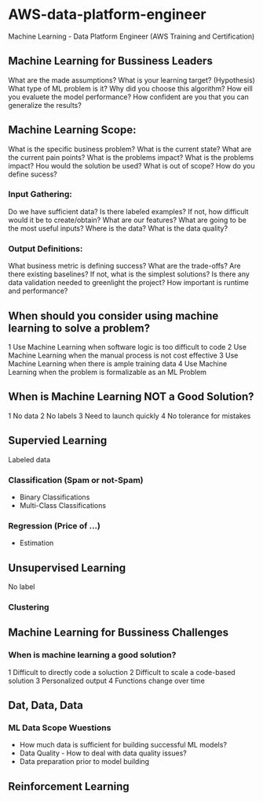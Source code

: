 # AWS-data-platform-engineer
Machine Learning - Data Platform Engineer (AWS Training and Certification)


## Machine Learning for Bussiness Leaders

What are the made assumptions?
What is your learning target? (Hypothesis)
What type of ML problem is it?
Why did you choose this algorithm?
How eill you evaluete the model performance?
How confident are you that you can generalize the results?

## Machine Learning Scope:
What is the specific business problem?
What is the current state?
What are the current pain points?
What is the problems impact?
What is the problems impact?
Hou would the solution be used?
What is out of scope?
How do you define sucess?

### Input Gathering:
Do we have sufficient data?
Is there labeled examples?
If not, how difficult would it be to create/obtain?
What are our features?
What are going to be the most useful inputs?
Where is the data?
What is the data quality?

### Output Definitions:
What business metric is defining success?
What are the trade-offs?
Are there existing baselines?
If not, what is the simplest solutions?
Is there any data validation needed to greenlight the project?
How important is runtime and performance?

## When should you consider using machine learning to solve a problem?
1 Use Machine Learning when software logic is too difficult to code
2 Use Machine Learning when the manual process is not cost effective
3 Use Machine Learning when there is ample training data
4 Use Machine Learning when the problem is formalizable as an ML Problem

## When is Machine Learning NOT a Good Solution?
1 No data
2 No labels
3 Need to launch quickly
4 No tolerance for mistakes

## Supervied Learning
Labeled data
### Classification (Spam or not-Spam)
* Binary Classifications
* Multi-Class Classifications
### Regression (Price of ...)
* Estimation

## Unsupervised Learning
No label
### Clustering

## Machine Learning for Bussiness Challenges
### When is machine learning a good solution?
1 Difficult to directly code a soluction
2 Difficult to scale a code-based solution
3 Personalized output
4 Functions change over time

## Dat, Data, Data
### ML Data Scope Wuestions
* How much data is sufficient for building successful ML models?
* Data Quality - How to deal with data quality issues?
* Data preparation prior to model building



## Reinforcement Learning

